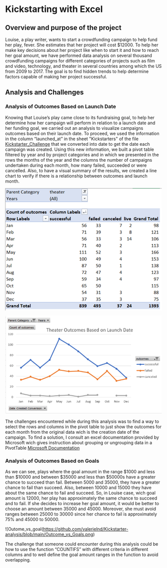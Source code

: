 # Kickstarting with Excel

## Overview and purpose of the project
Louise, a play writer, wants to start a crowdfunding campaign to help fund her play, fever. She estimates that her project will cost $12000. 
To help her make key decisions about her project like when to start it and how to reach her goal amount, we have performed data analysis on 
several thousand crowdfunding campaigns for different categories of projects such as film and video, technology, and theater in several countries 
among which the US from 2009 to 2017. The goal is to find hidden trends to help determine factors capable of making her project successful. 

## Analysis and Challenges

### Analysis of Outcomes Based on Launch Date
Knowing that Louise’s play came close to its fundraising goal, to help her determine how her campaign will perform in relation to a launch date 
and her funding goal, we carried out an analysis to visualize campaigns outcomes based on their launch date. To proceed, we used the information in 
the column “launched_at” in the sheet "Kickstarters" of the file [Kickstarter_Challenge](https://github.com/valerielnd/Kickstarter-analysis/blob/main/Kickstarter_Challenge.xlsx) that we converted into date to get the date each campaign was created. Using this new information, 
we built a pivot table  filtered by year and by project categories and in which we presented in the rows the months of the year and the columns the 
number of campaigns undertaken during each month, how many failed, succeeded or were cancelled. Also, to have a visual summary of the results, 
we created a line chart to verify if there is a relationship between outcomes and launch month.

![Pivot_table_outcome_based_launch_date](https://github.com/valerielnd/Kickstarter-analysis/blob/main/Pivot_table_outcome_based_launch_date.png)

![Chart_line_outcome_based_launch_date](https://github.com/valerielnd/Kickstarter-analysis/blob/main/Outcome_based_launch_date.png)

The challenges encountered while during this analysis was to find a way to select the rows and columns in the pivot table to just show the outcomes for 
each month from the original data wich is the creation date of the campaign. To find a solution, I consult an excel documentation provided by Microsoft 
wich gives instruction about grouping or ungrouping data in a PivotTable [Microsoft Documentation](https://support.microsoft.com/en-us/office/group-or-ungroup-data-in-a-pivottable-c9d1ddd0-6580-47d1-82bc-c84a5a340725?ui=en-us&rs=en-us&ad=us)

### Analysis of Outcomes Based on Goals

As we can see, plays where the goal amount in the range $1000 and less than $10000 and between $35000 and less than $50000s have a greater chance to succeed 
than fail. Between 5000 and 35000, they have a greater chance to fail than succeed. Also, between 10000 and 15000 they have about the same chance to fail and 
succeed. So, in Louise case, wich goal amount is 12000, her play has approximately the same chance to succeed and to fail. If she decides to increase her goal 
amount, it would be better to choose an amount between 35000 and 45000. Moreover, she must avoid ranges between 25000 to 30000 since her chance to fail is 
approximately 75% and 45000 to 50000.

![Outome_vs_goal(https://github.com/valerielnd/Kickstarter-analysis/blob/main/Outcome_vs_Goals.png)

The challenge that someone could encounter during this analysis could be how to use the function “COUNTIFS” with different criteria in different columns and to 
well define the goal amount ranges in the function to avoid overlapping.
